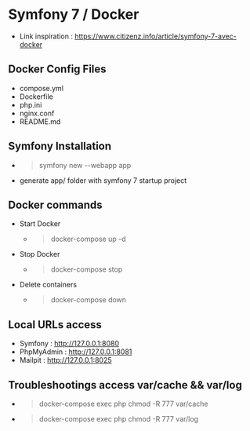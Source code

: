 # Symfony 7 / Docker
- Link inspiration : https://www.citizenz.info/article/symfony-7-avec-docker

## Docker Config Files
- compose.yml
- Dockerfile
- php.ini
- nginx.conf
- README.md

## Symfony Installation
- > symfony new --webapp app
- generate app/ folder with symfony 7 startup project

## Docker commands
- Start Docker
    - > docker-compose up -d
- Stop Docker
    - > docker-compose stop
- Delete containers
    - > docker-compose down

## Local URLs access
- Symfony : http://127.0.0.1:8080
- PhpMyAdmin : http://127.0.0.1:8081
- Mailpit : http://127.0.0.1:8025

## Troubleshootings access var/cache && var/log
- > docker-compose exec php chmod -R 777 var/cache
- > docker-compose exec php chmod -R 777 var/log